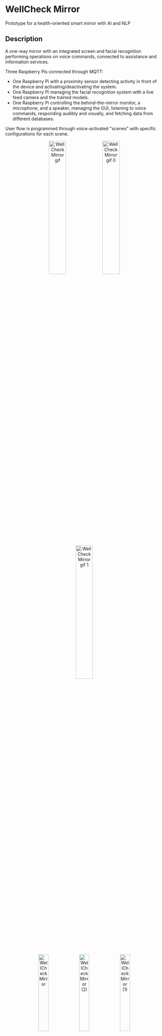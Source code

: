 # WellCheck Mirror
Prototype for a health-oriented smart mirror with AI and NLP

## Description
A one-way mirror with an integrated screen and facial recognition performing operations on voice commands, connected to assistance and information services.

Three Raspberry Pis connected through MQTT:
- One Raspberry Pi with a proximity sensor detecting activity in front of the device and activating/deactivating the system.
- One Raspberry Pi managing the facial recognition system with a live feed camera and the trained models.
- One Raspberry Pi controlling the behind-the-mirror monitor, a microphone, and a speaker, managing the GUI, listening to voice commands, responding audibly and visually, and fetching data from different databases.

User flow is programmed through voice-activated "scenes" with specific configurations for each scene.



<p align="center">
 <img src="https://github.com/guibros/WellCheckMirror/assets/116329812/52880d63-e1c4-4aee-8d10-4faac67776b9" alt="WellCheckMirror gif" width="33%">  <img src="https://github.com/guibros/WellCheckMirror/assets/116329812/36d8c9b7-9dc4-44e4-800a-a10ad14c15af" alt="WellCheckMirror gif 0" width="33%">  <img src="https://github.com/guibros/WellCheckMirror/assets/116329812/abc25ece-f084-4091-a12e-6b1bdbfe3fa1" alt="WellCheckMirror gif 1" width="33%"> 
</p>
<p align="center">
 <img src="https://github.com/guibros/WellCheckMirror/assets/116329812/8f4a3988-75a6-4d64-aae8-ca553818141a" alt="WellCheckMirror" width="25%">  <img src="https://github.com/guibros/WellCheckMirror/assets/116329812/d2e58b47-2507-4b9d-b175-5c7e3bf4b074" alt="WellCheckMirror (2)" width="25%">  <img src="https://github.com/guibros/WellCheckMirror/assets/116329812/906856c9-2035-449a-bbe3-34fd34185b58" alt="WellCheckMirror (1)" width="25%"> 
</p>


<br>
      
## Base Functions
- User detection
- Facial recognition
- Voice recognition
- Text-to-speech
- Graphical interface
- Wireless network connection
- MQTT network connection
- MongoDB database connection
- Sentiment analysis
- Time and date
- Current weather
- Weather forecasts
- Appointment schedule
- Activity schedules
- Address book consultation
- Consultation of the medical resources directory

## Hardware
- Microphone
- Speaker
- Screen
- Camera
- Proximity ultrasound sensor
- Three Raspberry Pis
- One-way mirror
- Custom-built MDF frame
- Switch

### Languages
Python

### Libraries/Modules
- _Artificial Intelligence_: Vader (sentiment analysis), Google Text To Speech (text-to-speech), SpeechRecognition (speech recognition), Fuzzywuzzy (intent classification), OpenCV (facial recognition)
- _IoT Communication_: Paho.MQTT (MQTT protocol)
- _Database_: PyMongo (MongoDB protocol)
- _Graphical User Interface_: Kivy (window display module)
- _Sensors_: RPi.GPIO (Raspberry Pi in/out board), Picamera (camera sensor for Raspberry Pi)

<br>
  
**This project was conceptualized, researched, programmed, and built in december 2022/january 2023 by Guillaume Brossard and Philip Louis.**
